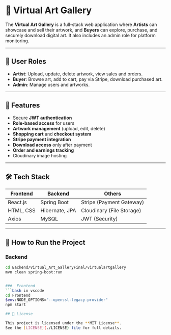 # 🎨 Virtual Art Gallery

The **Virtual Art Gallery** is a full-stack web application where **Artists** can showcase and sell their artwork, and **Buyers** can explore, purchase, and securely download digital art. It also includes an admin role for platform monitoring.

---

## 👥 User Roles

- **Artist**: Upload, update, delete artwork, view sales and orders.
- **Buyer**: Browse art, add to cart, pay via Stripe, download purchased art.
- **Admin**: Manage users and artworks.

---

## 🔐 Features

- Secure **JWT authentication**
- **Role-based access** for users
- **Artwork management** (upload, edit, delete)
- **Shopping cart** and **checkout system**
- **Stripe payment integration**
- **Download access** only after payment
- **Order and earnings tracking**
- Cloudinary image hosting

---

## 🛠️ Tech Stack

| Frontend        | Backend          | Others                     |
|----------------|------------------|-----------------------------|
| React.js        | Spring Boot      | Stripe (Payment Gateway)    |
| HTML, CSS       | Hibernate, JPA   | Cloudinary (File Storage)   |
| Axios           | MySQL            | JWT (Security)              |

---

## 🚀 How to Run the Project

###  Backend
```bash in vscode
cd Backend/Virtual_Art_GalleryFinal/virtualartgallery
mvn clean spring-boot:run


###  Frontend
```bash in vscode
cd Frontend
$env:NODE_OPTIONS="--openssl-legacy-provider"
npm start

## 📄 License

This project is licensed under the **MIT License**.  
See the [LICENSE](./LICENSE) file for full details.
